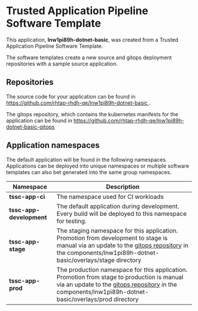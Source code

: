 # Trusted Application Pipeline Software Template

This application, **lnw1pi89h-dotnet-basic**, was created from a Trusted Application Pipeline Software Template.

The software templates create a new source and gitops deployment repositories with a sample source application. 

## Repositories

The source code for your application can be found in [https://github.com/rhtap-rhdh-qe/lnw1pi89h-dotnet-basic ](https://github.com/rhtap-rhdh-qe/lnw1pi89h-dotnet-basic ).
 
The gitops repository, which contains the kubernetes manifests for the application can be found in 
[https://github.com/rhtap-rhdh-qe/lnw1pi89h-dotnet-basic-gitops ](https://github.com/rhtap-rhdh-qe/lnw1pi89h-dotnet-basic-gitops ) 

## Application namespaces 

The default application will be found in the following namespaces. Applications can be deployed into unique namespaces or multiple software templates can also bet generated into the same group namespaces.  

|  Namespace   |  Description   |  
| -------- | -------- |
| **tssc-app-ci** | The namespace used for CI workloads |
| **tssc-app-development** | The default application during development. Every build will be deployed to this namespace for testing. |
| **tssc-app-stage** | The staging namespace for this application. Promotion from development to stage is manual via an update to the [gitops repository](https://github.com/rhtap-rhdh-qe/lnw1pi89h-dotnet-basic-gitops ) in the components/lnw1pi89h-dotnet-basic/overlays/stage directory |
| **tssc-app-prod** | The production namespace for this application. Promotion from stage to production is manual via an update to the [gitops repository](https://github.com/rhtap-rhdh-qe/lnw1pi89h-dotnet-basic-gitops ) in the components/lnw1pi89h-dotnet-basic/overlays/prod directory |